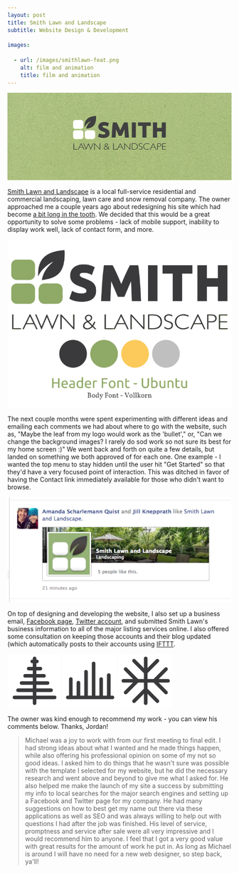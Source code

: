 ```yaml
---
layout: post
title: Smith Lawn and Landscape
subtitle: Website Design & Development

images:

  - url: /images/smithlawn-feat.png
    alt: film and animation
    title: film and animation
---
```


<img class="aligncenter" src="/images/smithlawn.png" alt="smith lawn" />

[Smith Lawn and Landscape](http://smithlawn.net/) is a local full-service residential and commercial landscaping, lawn care and snow removal company. The owner approached me a couple years ago about redesigning his site which had become [a bit long in the tooth](/images/smithlawn-old.png). We decided that this would be a great opportunity to solve some problems - lack of mobile support, inability to display work well, lack of contact form, and more.

<img class="aligncenter possst" src="/images/smithlawn-branding.png" alt="smith lawn" />

The next couple months were spent experimenting with different ideas and emailing each comments we had about where to go with the website, such as, "Maybe the leaf from my logo would work as the 'bullet'," or, "Can we change the background images? I rarely do sod work so not sure its best for my home screen :)" We went back and forth on quite a few details, but landed on something we both approved of for each one. One example - I wanted the top menu to stay hidden until the user hit "Get Started" so that they'd have a very focused point of interaction. This was ditched in favor of having the Contact link immediately available for those who didn't want to browse.

<img class="aligncenter possst" src="/images/smithlawn-fb.png" alt="smith lawn" />

On top of designing and developing the website, I also set up a business email, [Facebook page](https://www.facebook.com/SmithLawnLandscape), [Twitter account](https://twitter.com/smithlawn), and submitted Smith Lawn's business information to all of the major listing services online. I also offered some consultation on keeping those accounts and their blog updated (which automatically posts to their accounts using [IFTTT](https://ifttt.com/).

<img class="aligncenter possst" src="/images/smithlawn-landscape.png" alt="smith lawn" />
<img class="aligncenter possst" src="/images/smithlawn-lawn.png" alt="smith lawn" />
<img class="aligncenter possst" src="/images/smithlawn-snow.png" alt="smith lawn" />

The owner was kind enough to recommend my work - you can view his comments below. Thanks, Jordan!

> Michael was a joy to work with from our first meeting to final edit. I had strong ideas about what I wanted and he made things happen, while also offering his professional opinion on some of my not so good ideas. I asked him to do things that he wasn't sure was possible with the template I selected for my website, but he did the necessary research and went above and beyond to give me what I asked for. He also helped me make the launch of my site a success by submitting my info to local searches for the major search engines and setting up a Facebook and Twitter page for my company. He had many suggestions on how to best get my name out there via these applications as well as SEO and was always willing to help out with questions I had after the job was finished. 
> His level of service, promptness and service after sale were all very impressive and I would recommend him to anyone. I feel that I got a very good value with great results for the amount of work he put in. As long as Michael is around I will have no need for a new web designer, so step back, ya'll!